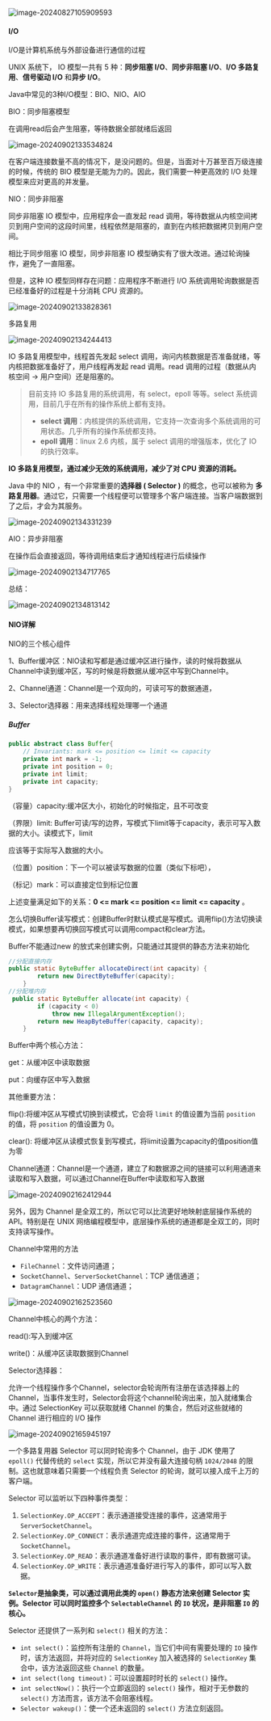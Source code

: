 ![image-20240827105909593](C:\Users\Administrator\AppData\Roaming\Typora\typora-user-images\image-20240827105909593.png)

#### I/O

I/O是计算机系统与外部设备进行通信的过程

UNIX 系统下， IO 模型一共有 5 种：**同步阻塞 I/O**、**同步非阻塞 I/O**、**I/O 多路复用**、**信号驱动 I/O** 和**异步 I/O**。

Java中常见的3种I/O模型：BIO、NIO、AIO

BIO：同步阻塞模型

在调用read后会产生阻塞，等待数据全部就绪后返回

![image-20240902133534824](C:\Users\Administrator\AppData\Roaming\Typora\typora-user-images\image-20240902133534824.png)

在客户端连接数量不高的情况下，是没问题的。但是，当面对十万甚至百万级连接的时候，传统的 BIO 模型是无能为力的。因此，我们需要一种更高效的 I/O 处理模型来应对更高的并发量。

NIO：同步非阻塞

同步非阻塞 IO 模型中，应用程序会一直发起 read 调用，等待数据从内核空间拷贝到用户空间的这段时间里，线程依然是阻塞的，直到在内核把数据拷贝到用户空间。

相比于同步阻塞 IO 模型，同步非阻塞 IO 模型确实有了很大改进。通过轮询操作，避免了一直阻塞。

但是，这种 IO 模型同样存在问题：应用程序不断进行 I/O 系统调用轮询数据是否已经准备好的过程是十分消耗 CPU 资源的。

![image-20240902133828361](C:\Users\Administrator\AppData\Roaming\Typora\typora-user-images\image-20240902133828361.png)

多路复用

![image-20240902134244413](C:\Users\Administrator\AppData\Roaming\Typora\typora-user-images\image-20240902134244413.png)

IO 多路复用模型中，线程首先发起 select 调用，询问内核数据是否准备就绪，等内核把数据准备好了，用户线程再发起 read 调用。read 调用的过程（数据从内核空间 -> 用户空间）还是阻塞的。

> 目前支持 IO 多路复用的系统调用，有 select，epoll 等等。select 系统调用，目前几乎在所有的操作系统上都有支持。
>
> - **select 调用**：内核提供的系统调用，它支持一次查询多个系统调用的可用状态。几乎所有的操作系统都支持。
> - **epoll 调用**：linux 2.6 内核，属于 select 调用的增强版本，优化了 IO 的执行效率。

**IO 多路复用模型，通过减少无效的系统调用，减少了对 CPU 资源的消耗。**

Java 中的 NIO ，有一个非常重要的**选择器 ( Selector )** 的概念，也可以被称为 **多路复用器**。通过它，只需要一个线程便可以管理多个客户端连接。当客户端数据到了之后，才会为其服务。

![image-20240902134331239](C:\Users\Administrator\AppData\Roaming\Typora\typora-user-images\image-20240902134331239.png)

AIO：异步非阻塞

在操作后会直接返回，等待调用结束后才通知线程进行后续操作

![image-20240902134717765](C:\Users\Administrator\AppData\Roaming\Typora\typora-user-images\image-20240902134717765.png)

总结：

![image-20240902134813142](C:\Users\Administrator\AppData\Roaming\Typora\typora-user-images\image-20240902134813142.png)

#### NIO详解

NIO的三个核心组件

1、Buffer缓冲区：NIO读和写都是通过缓冲区进行操作，读的时候将数据从Channel中读到缓冲区，写的时候是将数据从缓冲区中写到Channel中。

2、Channel通道：Channel是一个双向的，可读可写的数据通道，

3、Selector选择器：用来选择线程处理哪一个通道

##### Buffer

```java
public abstract class Buffer{
    // Invariants: mark <= position <= limit <= capacity
    private int mark = -1;
    private int position = 0;
    private int limit;
    private int capacity;
}
```

（容量）capacity:缓冲区大小，初始化的时候指定，且不可改变

（界限）limit: Buffer可读/写的边界，写模式下limit等于capacity，表示可写入数据的大小。读模式下，limit

应该等于实际写入数据的大小。

（位置）position：下一个可以被读写数据的位置（类似下标吧），

（标记）mark：可以直接定位到标记位置

上述变量满足如下的关系：**0 <= mark <= position <= limit <= capacity** 。

怎么切换Buffer读写模式：创建Buffer时默认模式是写模式。调用flip()方法切换读模式，如果想要再切换回写模式可以调用compact和clear方法。

Buffer不能通过new 的放式来创建实例，只能通过其提供的静态方法来初始化

```java
//分配直接内存
public static ByteBuffer allocateDirect(int capacity) {
        return new DirectByteBuffer(capacity);
    }
//分配堆内存
 public static ByteBuffer allocate(int capacity) {
        if (capacity < 0)
            throw new IllegalArgumentException();
        return new HeapByteBuffer(capacity, capacity);
    }

```

Buffer中两个核心方法：

get：从缓冲区中读取数据

put：向缓存区中写入数据

其他重要方法：

flip():将缓冲区从写模式切换到读模式，它会将 `limit` 的值设置为当前 `position` 的值，将 `position` 的值设置为 0。

clear(): 将缓冲区从读模式恢复到写模式，将limit设置为capacity的值position值为零

Channel通道：Channel是一个通道，建立了和数据源之间的链接可以利用通道来读取和写入数据，可以通过Channel在Buffer中读取和写入数据

![image-20240902162412944](C:\Users\Administrator\AppData\Roaming\Typora\typora-user-images\image-20240902162412944.png)

另外，因为 Channel 是全双工的，所以它可以比流更好地映射底层操作系统的 API。特别是在 UNIX 网络编程模型中，底层操作系统的通道都是全双工的，同时支持读写操作。

Channel中常用的方法

- `FileChannel`：文件访问通道；
- `SocketChannel`、`ServerSocketChannel`：TCP 通信通道；
- `DatagramChannel`：UDP 通信通道；

![image-20240902162523560](C:\Users\Administrator\AppData\Roaming\Typora\typora-user-images\image-20240902162523560.png)

Channel中核心的两个方法：

read():写入到缓冲区

write()：从缓冲区读取数据到Channel

Selector选择器：

允许一个线程操作多个Channel，selector会轮询所有注册在该选择器上的Channel，当事件发生时，Selector会将这个channel轮询出来，加入就绪集合中。通过 SelectionKey 可以获取就绪 Channel 的集合，然后对这些就绪的 Channel 进行相应的 I/O 操作

![image-20240902165945197](C:\Users\Administrator\AppData\Roaming\Typora\typora-user-images\image-20240902165945197.png)

一个多路复用器 Selector 可以同时轮询多个 Channel，由于 JDK 使用了 `epoll()` 代替传统的 `select` 实现，所以它并没有最大连接句柄 `1024/2048` 的限制。这也就意味着只需要一个线程负责 Selector 的轮询，就可以接入成千上万的客户端。

Selector 可以监听以下四种事件类型：

1. `SelectionKey.OP_ACCEPT`：表示通道接受连接的事件，这通常用于 `ServerSocketChannel`。
2. `SelectionKey.OP_CONNECT`：表示通道完成连接的事件，这通常用于 `SocketChannel`。
3. `SelectionKey.OP_READ`：表示通道准备好进行读取的事件，即有数据可读。
4. `SelectionKey.OP_WRITE`：表示通道准备好进行写入的事件，即可以写入数据。

**`Selector`是抽象类，可以通过调用此类的 `open()` 静态方法来创建 Selector 实例。Selector 可以同时监控多个 `SelectableChannel` 的 `IO` 状况，是非阻塞 `IO` 的核心。**

Selector 还提供了一系列和 `select()` 相关的方法：

- `int select()`：监控所有注册的 `Channel`，当它们中间有需要处理的 `IO` 操作时，该方法返回，并将对应的 `SelectionKey` 加入被选择的 `SelectionKey` 集合中，该方法返回这些 `Channel` 的数量。
- `int select(long timeout)`：可以设置超时时长的 `select()` 操作。
- `int selectNow()`：执行一个立即返回的 `select()` 操作，相对于无参数的 `select()` 方法而言，该方法不会阻塞线程。
- `Selector wakeup()`：使一个还未返回的 `select()` 方法立刻返回。

